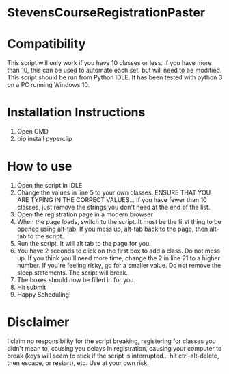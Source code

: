# StevensCourseRegistrationPaster
<h1>Compatibility</h1>
This script will only work if you have 10 classes or less. If you have more than 10, this can be used to automate each set, but will need to be modified. This script should be run from Python IDLE. It has been tested with python 3 on a PC running Windows 10.
<h1>Installation Instructions</h1>
<ol>
  <li> Open CMD
  <li> pip install pyperclip
</ol>
<h1>How to use</h1>
<ol>
  <li> Open the script in IDLE
  <li> Change the values in line 5 to your own classes. ENSURE THAT YOU ARE TYPING IN THE CORRECT VALUES... If you have fewer than 10 classes, just remove the strings you don't need at the end of the list. 
  <li> Open the registration page in a modern browser
  <li> When the page loads, switch to the script. It must be the first thing to be opened using alt-tab. If you mess up, alt-tab back to the page, then alt-tab to the script. 
  <li> Run the script. It will alt tab to the page for you.
  <li> You have 2 seconds to click on the first box to add a class. Do not mess up. If you think you'll need more time, change the 2 in line 21 to a higher number. If you're feeling risky, go for a smaller value. Do not remove the sleep statements. The script will break. 
  <li> The boxes should now be filled in for you.
  <li> Hit submit
  <li> Happy Scheduling!
</ol>
<h1>Disclaimer</h1>
I claim no responsibility for the script breaking, registering for classes you didn't mean to, causing you delays in registration, causing your computer to break (keys will seem to stick if the script is interrupted... hit ctrl-alt-delete, then escape, or restart), etc. Use at your own risk. 
